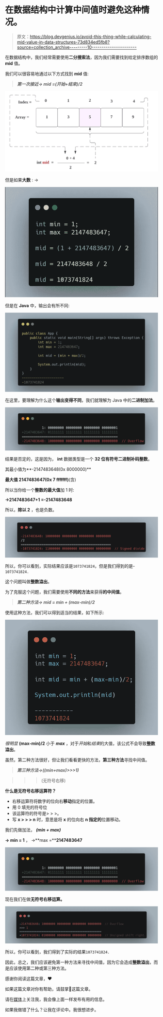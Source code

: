 # 在数据结构中计算中间值时避免这种情况。

> 原文：<https://blog.devgenius.io/avoid-this-thing-while-calculating-mid-value-in-data-structures-73d834ed5fb8?source=collection_archive---------10----------------------->

在数据结构中，我们经常需要使用**二分搜索法**，因为我们需要找到给定排序数组的 **mid** 值。

我们可以很容易地通过以下方式找到 **mid** 值:

> ***第一次接近→ mid =(开始+结束)/2***

![](img/094f2701b76270e0ebcffa623a364596.png)

但是如果**大数** : →

![](img/61bea8a6b8d7d2c947caa0f969feb712.png)

但是在 **Java** 中，输出会有所不同:

![](img/5e6b477e9fdb2c1fbfb1d1d2ba8a989d.png)

在这里，要理解为什么这个**输出变得不同**，我们就理解为 Java 中的**二进制加法**。

![](img/9a8918700352d7d7f2b3b7a4ff57aa57.png)

结果是否定的，这是因为， **int** 数据类型是一个 **32 位有符号二进制补码整数**。

其最小值为**-2147483648(0x 8000000)**

**最大值 2147483647(0x 7 fffffff)**(含)

所以当你给一个**整数的最大值**加 1 时:

**→2147483647+1 =-2147483648**

所以，**除以 2** ，也是负数。

![](img/cf0d19af8bd3f8a4e9414b4247345d5b.png)

所以，你可以看到，实际结果应该是`1073741824`，但是我们得到的是- `1073741824.`

这个问题叫做**整数溢出**。

为了克服这个问题，我们需要使用**不同的方法**来获得**的中间值**。

> ***第二种方法→ mid = min + (max-min)/2***

使用这种方法，我们可以得到适当的结果，如下所示:

![](img/af0ed74b5cee1e5efb2927a4899aaaad.png)

*很明显* **(max-min)/2** 小于 ***max*** ，对于*开始*和*结束*的大值，该公式不会导致**整数溢出**。

虽然，第二种方法很好，但让我们看看更快的方法，**第三种方法**寻找中间值。

> ***第三种方法→((min+max)>>>1)***

> > >(无符号右移)

**什么是无符号右移运算符？**

*   右移运算符将数字的位向右**移动**指定的位置。
*   用 0 填充的符号位
*   该运算符的符号是> > >。
*   写 **x > > > n** 时，意思是将 **x** 的位向右 **n 指定的**位置移动。

我们先做加法， ***(min + max)***

**→ min = 1** ，
→**max =****2147483647**

![](img/9a8918700352d7d7f2b3b7a4ff57aa57.png)

现在我们在做**无符号右移运算。**

![](img/8d61f50ab70e291027933ca3d226f552.png)

所以，你可以看到，我们得到了实际的结果`1073741824.`

因此，总之，我们应该避免第一种方法来寻找中间值，因为它会造成**整数溢出**，而是应该使用第二种或第三种方法。

感谢你阅读这篇文章，❤

如果这篇文章对你有帮助，请鼓掌👏这篇文章。

请在[媒体](https://medium.com/@alexmurphyas8)上关注我，我会像上面一样发布有用的信息。

如果我做错了什么？让我在评论中。我很想进步。